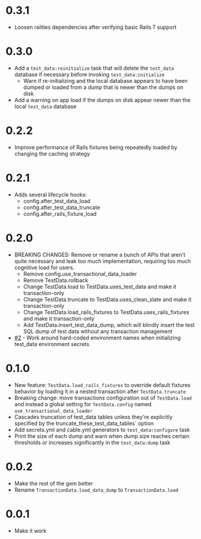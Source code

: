 # 0.3.1

- Loosen railties dependencies after verifying basic Rails 7 support

# 0.3.0

- Add a `test_data:reinitialize` task that will delete the `test_data` database
  if necessary before invoking `test_data:initialize`
  - Warn if re-initializing and the local database appears to have been dumped
    or loaded from a dump that is newer than the dumps on disk
- Add a warning on app load if the dumps on disk appear
  newer than the local `test_data` database

# 0.2.2

- Improve performance of Rails fixtures being repeatedly loaded by changing the
caching strategy

# 0.2.1

- Adds several lifecycle hooks:
  - config.after_test_data_load
  - config.after_test_data_truncate
  - config.after_rails_fixture_load

# 0.2.0

- BREAKING CHANGES: Remove or rename a bunch of APIs that aren't quite necessary
  and leak too much implementation, requiring too much cognitive load for users.
  - Remove config.use_transactional_data_loader
  - Remove TestData.rollback
  - Change TestData.load to TestData.uses_test_data and make it transaction-only
  - Change TestData.truncate to TestData.uses_clean_slate and make it
    transaction-only
  - Change TestData.load_rails_fixtures to TestData.uses_rails_fixtures and make
    it transaction-only
  - Add TestData.insert_test_data_dump, which will blindly insert the test SQL
    dump of test data without any transaction management
- [#2](https://github.com/testdouble/test_data/issues/2) - Work around
  hard-coded environment names when initializing test_data environment secrets

# 0.1.0

- New feature: `TestData.load_rails_fixtures` to override default fixtures
  behavior by loading it in a nested transaction after `TestData.truncate`
- Breaking change: move transactions configuration out of `TestData.load` and
  instead a global setting for `TestData.config` named
  `use_transactional_data_loader`
- Cascades truncation of test_data tables unless they're explicitly specified by
  the truncate_these_test_data_tables` option
- Add secrets.yml and cable.yml generators to `test_data:configure` task
- Print the size of each dump and warn when dump size reaches certain thresholds
  or increases significantly in the `test_data:dump` task

# 0.0.2

- Make the rest of the gem better
- Rename `TransactionData.load_data_dump` to `TransactionData.load`

# 0.0.1

- Make it work

